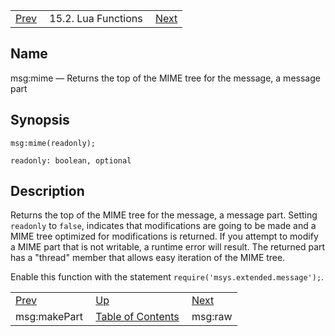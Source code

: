 |     |     |     |
| --- | --- | --- |
| [Prev](lua.ref.msg_makePart)  | 15.2. Lua Functions |  [Next](lua.ref.msg_raw.php) |

<a name="lua.ref.msg_mime"></a>
## Name

msg:mime — Returns the top of the MIME tree for the message, a message part

<a name="idp25563056"></a>
## Synopsis

`msg:mime(readonly);`

`readonly: boolean, optional`<a name="idp25565744"></a>
## Description

Returns the top of the MIME tree for the message, a message part. Setting `readonly` to `false`, indicates that modifications are going to be made and a MIME tree optimized for modifications is returned. If you attempt to modify a MIME part that is not writable, a runtime error will result. The returned part has a "thread" member that allows easy iteration of the MIME tree.

Enable this function with the statement `require('msys.extended.message');`.

|     |     |     |
| --- | --- | --- |
| [Prev](lua.ref.msg_makePart)  | [Up](lua.function.details.php) |  [Next](lua.ref.msg_raw.php) |
| msg:makePart  | [Table of Contents](index) |  msg:raw |
